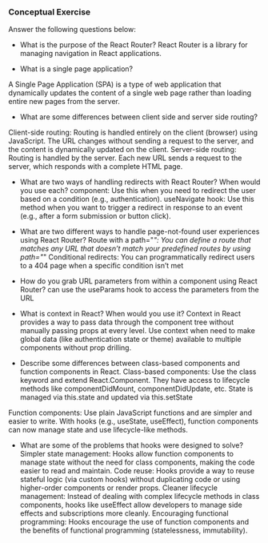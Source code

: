 ### Conceptual Exercise

Answer the following questions below:

- What is the purpose of the React Router?
  React Router is a library for managing navigation in React applications.

- What is a single page application?

A Single Page Application (SPA) is a type of web application that dynamically updates the content of a single web page rather than loading entire new pages from the server.

- What are some differences between client side and server side routing?

Client-side routing:
Routing is handled entirely on the client (browser) using JavaScript.
The URL changes without sending a request to the server, and the content is dynamically updated on the client.
Server-side routing:
Routing is handled by the server. Each new URL sends a request to the server, which responds with a complete HTML page.

- What are two ways of handling redirects with React Router? When would you use each?
  <Navigate /> component:
  Use this when you need to redirect the user based on a condition (e.g., authentication).
  useNavigate hook:
  Use this method when you want to trigger a redirect in response to an event (e.g., after a form submission or button click).

- What are two different ways to handle page-not-found user experiences using React Router?
  Route with a path="_":
  You can define a route that matches any URL that doesn’t match your predefined routes by using path="_"
  Conditional redirects:
  You can programmatically redirect users to a 404 page when a specific condition isn’t met

- How do you grab URL parameters from within a component using React Router?
  can use the useParams hook to access the parameters from the URL

- What is context in React? When would you use it?
  Context in React provides a way to pass data through the component tree without manually passing props at every level.
  Use context when need to make global data (like authentication state or theme) available to multiple components without prop drilling.

- Describe some differences between class-based components and function
  components in React.
  Class-based components:
  Use the class keyword and extend React.Component.
  They have access to lifecycle methods like componentDidMount, componentDidUpdate, etc.
  State is managed via this.state and updated via this.setState

Function components:
Use plain JavaScript functions and are simpler and easier to write.
With hooks (e.g., useState, useEffect), function components can now manage state and use lifecycle-like methods.

- What are some of the problems that hooks were designed to solve?
  Simpler state management: Hooks allow function components to manage state without the need for class components, making the code easier to read and maintain.
  Code reuse: Hooks provide a way to reuse stateful logic (via custom hooks) without duplicating code or using higher-order components or render props.
  Cleaner lifecycle management: Instead of dealing with complex lifecycle methods in class components, hooks like useEffect allow developers to manage side effects and subscriptions more cleanly.
  Encouraging functional programming: Hooks encourage the use of function components and the benefits of functional programming (statelessness, immutability).
